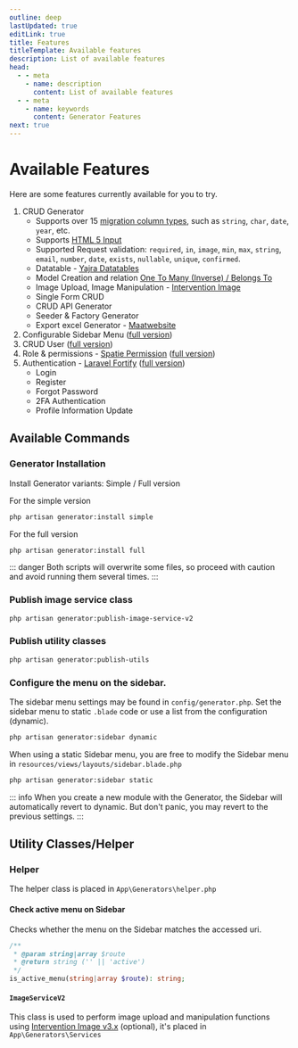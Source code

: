 ```yaml
---
outline: deep
lastUpdated: true
editLink: true
title: Features
titleTemplate: Available features
description: List of available features
head:
  - - meta
    - name: description
      content: List of available features
  - - meta
    - name: keywords
      content: Generator Features
next: true
---
```


# Available Features

Here are some features currently available for you to try.

1. CRUD Generator
    - Supports over 15 [migration column types](https://laravel.com/docs/11.x/migrations#available-column-types), such as `string`, `char`, `date`, `year`, etc.
    - Supports [HTML 5 Input](https://developer.mozilla.org/en-US/docs/Learn/Forms/HTML5_input_types)
    - Supported Request validation: `required`, `in`, `image`, `min`, `max`, `string`, `email`, `number`, `date`, `exists`, `nullable`, `unique`, `confirmed`.  
     - Datatable  - [Yajra Datatables](https://github.com/yajra/laravel-datatables)
    - Model Creation and relation [One To Many (Inverse) / Belongs To](https://laravel.com/docs/11.x/eloquent-relationships#one-to-many-inverse)
    - Image Upload, Image Manipulation - [Intervention Image](https://image.intervention.io/v2)
    - Single Form CRUD
    - CRUD API Generator
    - Seeder & Factory Generator
    - Export excel Generator - [Maatwebsite](https://github.com/Maatwebsite/Laravel-Excel)
2. Configurable Sidebar Menu ([full version](get-started.md#full-version))
3. CRUD User ([full version](get-started.md#full-version))
4. Role & permissions - [Spatie Permission](https://spatie.be/docs/laravel-permission/v5/introduction) ([full version](get-started.md#full-version))
5. Authentication - [Laravel Fortify](https://laravel.com/docs/11.x/fortify) ([full version](get-started.md#full-version))
    - Login
    - Register
    - Forgot Password
    - 2FA Authentication
    - Profile Information Update

## Available Commands

### Generator Installation
Install Generator variants: Simple / Full version

For the simple version
```sh
php artisan generator:install simple
```

For the full version
```sh
php artisan generator:install full
```
::: danger
Both scripts will overwrite some files, so proceed with caution and avoid running them several times.
:::

### Publish image service class
```sh
php artisan generator:publish-image-service-v2
```

### Publish utility classes
```sh
php artisan generator:publish-utils
```

### Configure the menu on the sidebar.
The sidebar menu settings may be found in `config/generator.php`. Set the sidebar menu to static `.blade` code or use a list from the configuration (dynamic).

```sh
php artisan generator:sidebar dynamic
```

When using a static Sidebar menu, you are free to modify the Sidebar menu in `resources/views/layouts/sidebar.blade.php`

```sh
php artisan generator:sidebar static
```
::: info
When you create a new module with the Generator, the Sidebar will automatically revert to dynamic. But don't panic, you may revert to the previous settings.
:::

## Utility Classes/Helper

### Helper
The helper class is placed in `App\Generators\helper.php`

#### Check active menu on Sidebar
Checks whether the menu on the Sidebar matches the accessed uri.

```php
/**
 * @param string|array $route
 * @return string ('' || 'active')
 */
is_active_menu(string|array $route): string;
```

#### `ImageServiceV2`
This class is used to perform image upload and manipulation functions using [Intervention Image v3.x](https://image.intervention.io/v3) (optional), it's placed in `App\Generators\Services`